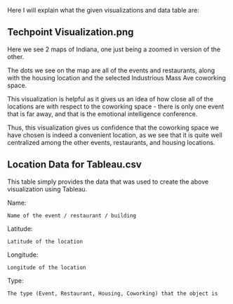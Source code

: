 Here I will explain what the given visualizations and data table are:

## Techpoint Visualization.png
Here we see 2 maps of Indiana, one just being a zoomed in version of the other.

The dots we see on the map are all of the events and restaurants, along with the housing location and the selected Industrious Mass Ave coworking space.

This visualization is helpful as it gives us an idea of how close all of the locations are with respect to the coworking space - 
there is only one event that is far away, and that is the emotional intelligence conference.

Thus, this visualization gives us confidence that the coworking space we have chosen is indeed a convenient location, as we see that it is quite well 
centralized among the other events, restaurants, and housing locations.

## Location Data for Tableau.csv

  This table simply provides the data that was used to create the above visualization using Tableau.

  Name:

    Name of the event / restaurant / building

  Latitude:

    Latitude of the location

  Longitude:

    Longitude of the location
  
  Type:

    The type (Event, Restaurant, Housing, Coworking) that the object is

